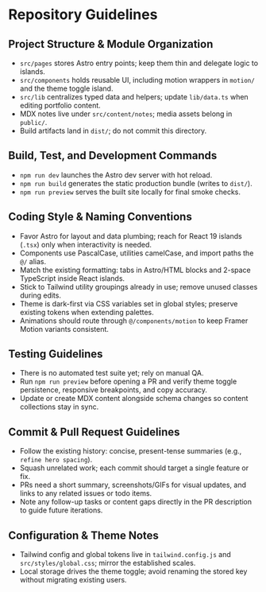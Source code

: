# Repository Guidelines

## Project Structure & Module Organization
- `src/pages` stores Astro entry points; keep them thin and delegate logic to islands.
- `src/components` holds reusable UI, including motion wrappers in `motion/` and the theme toggle island.
- `src/lib` centralizes typed data and helpers; update `lib/data.ts` when editing portfolio content.
- MDX notes live under `src/content/notes`; media assets belong in `public/`.
- Build artifacts land in `dist/`; do not commit this directory.

## Build, Test, and Development Commands
- `npm run dev` launches the Astro dev server with hot reload.
- `npm run build` generates the static production bundle (writes to `dist/`).
- `npm run preview` serves the built site locally for final smoke checks.

## Coding Style & Naming Conventions
- Favor Astro for layout and data plumbing; reach for React 19 islands (`.tsx`) only when interactivity is needed.
- Components use PascalCase, utilities camelCase, and import paths the `@/` alias.
- Match the existing formatting: tabs in Astro/HTML blocks and 2-space TypeScript inside React islands.
- Stick to Tailwind utility groupings already in use; remove unused classes during edits.
- Theme is dark-first via CSS variables set in global styles; preserve existing tokens when extending palettes.
- Animations should route through `@/components/motion` to keep Framer Motion variants consistent.

## Testing Guidelines
- There is no automated test suite yet; rely on manual QA.
- Run `npm run preview` before opening a PR and verify theme toggle persistence, responsive breakpoints, and copy accuracy.
- Update or create MDX content alongside schema changes so content collections stay in sync.

## Commit & Pull Request Guidelines
- Follow the existing history: concise, present-tense summaries (e.g., `refine hero spacing`).
- Squash unrelated work; each commit should target a single feature or fix.
- PRs need a short summary, screenshots/GIFs for visual updates, and links to any related issues or todo items.
- Note any follow-up tasks or content gaps directly in the PR description to guide future iterations.

## Configuration & Theme Notes
- Tailwind config and global tokens live in `tailwind.config.js` and `src/styles/global.css`; mirror the established scales.
- Local storage drives the theme toggle; avoid renaming the stored key without migrating existing users.
